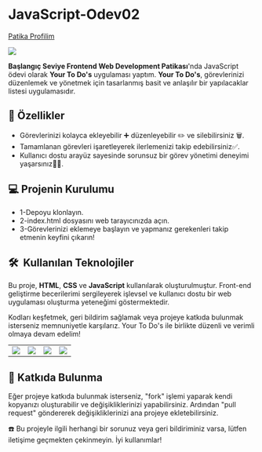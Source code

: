 # JavaScript-Odev02

[Patika Profilim](https://app.patika.dev/onefourthreebb)

<img src="sayfa-gorseli.png"/>

**Başlangıç Seviye Frontend Web Development Patikası**'nda JavaScript ödevi olarak **Your To Do's** uygulaması yaptım. **Your To Do's**, görevlerinizi düzenlemek ve yönetmek için tasarlanmış basit ve anlaşılır bir yapılacaklar listesi uygulamasıdır.

## 🚀 Özellikler

- Görevlerinizi kolayca ekleyebilir ➕ düzenleyebilir ✏️ ve silebilirsiniz 🗑️.
- Tamamlanan görevleri işaretleyerek ilerlemenizi takip edebilirsiniz✅.
- Kullanıcı dostu arayüz sayesinde sorunsuz bir görev yönetimi deneyimi yaşarsınız🎯😊.

## 💻 Projenin Kurulumu

- 1-Depoyu klonlayın.
- 2-index.html dosyasını web tarayıcınızda açın.
- 3-Görevlerinizi eklemeye başlayın ve yapmanız gerekenleri takip etmenin keyfini çıkarın!

<h2> 🛠️ &nbsp;Kullanılan Teknolojiler</h2>

Bu proje, **HTML**, **CSS** ve **JavaScript** kullanılarak oluşturulmuştur. Front-end geliştirme becerilerimi sergileyerek işlevsel ve kullanıcı dostu bir web uygulaması oluşturma yeteneğimi göstermektedir.

Kodları keşfetmek, geri bildirim sağlamak veya projeye katkıda bulunmak isterseniz memnuniyetle karşılarız. Your To Do's ile birlikte düzenli ve verimli olmaya devam edelim!

<table style="margin: 0 auto;">
  <tr>
    <td><img src="https://img.shields.io/badge/-JavaScript-black?style=flat&logo=javascript"/></td>
    <td><img src="https://img.shields.io/badge/-HTML5-E34F26?style=flat&logo=html5&logoColor=white"></td>
    <td><img src="https://img.shields.io/badge/-Bootstrap-563D7C?style=flat&logo=bootstrap"/></td>
    <td><img src="https://img.shields.io/badge/-CSS3-1572B6?style=flat&logo=css3"/></td>
  </tr>
</table>

## 🤝 Katkıda Bulunma

Eğer projeye katkıda bulunmak isterseniz, "fork" işlemi yaparak kendi kopyanızı oluşturabilir ve değişikliklerinizi yapabilirsiniz. Ardından "pull request" göndererek değişikliklerinizi ana projeye ekletebilirsiniz.

☎️ Bu projeyle ilgili herhangi bir sorunuz veya geri bildiriminiz varsa, lütfen iletişime geçmekten çekinmeyin. İyi kullanımlar!
